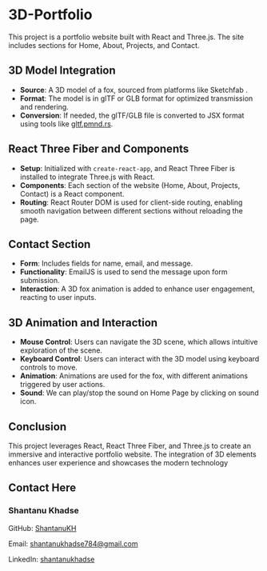 # 3D-Portfolio

This project is a portfolio website built with React and Three.js. The site includes sections for Home, About, Projects, and Contact.

## 3D Model Integration

- **Source**: A 3D model of a fox, sourced from platforms like Sketchfab .
- **Format**: The model is in glTF or GLB format for optimized transmission and rendering.
- **Conversion**: If needed, the glTF/GLB file is converted to JSX format using tools like [gltf.pmnd.rs](https://gltf.pmnd.rs/).

## React Three Fiber and Components

- **Setup**: Initialized with `create-react-app`, and React Three Fiber is installed to integrate Three.js with React.
- **Components**: Each section of the website (Home, About, Projects, Contact) is a React component.
- **Routing**: React Router DOM is used for client-side routing, enabling smooth navigation between different sections without reloading the page.


## Contact Section

- **Form**: Includes fields for name, email, and message.
- **Functionality**: EmailJS is used to send the message upon form submission.
- **Interaction**: A 3D fox animation is added to enhance user engagement, reacting to user inputs.

## 3D Animation and Interaction

- **Mouse Control**: Users can navigate the 3D scene, which allows intuitive exploration of the scene.
- **Keyboard Control**: Users can interact with the 3D model using keyboard controls to move.
- **Animation**: Animations are used for the fox, with different animations triggered by user actions.
- **Sound**: We can play/stop the sound on Home Page by clicking on sound icon.

## Conclusion

This project leverages React, React Three Fiber, and Three.js to create an immersive and interactive portfolio website. The integration of 3D elements enhances user experience and showcases the modern technology


## Contact Here


   ### Shantanu Khadse
  
  GitHub: [ShantanuKH](https://github.com/ShantanuKH)
  
  Email: shantanukhadse784@gmail.com  
  
  LinkedIn: [shantanukhadse](https://www.linkedin.com/in/shantanu-khadse-a62585230/)
  


